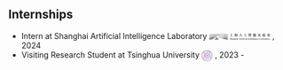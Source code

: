 ## Internships

<ul style="margin:0 0 5px;">
  <li>Intern at Shanghai Artificial Intelligence Laboratory <img src="images/pjlab-logo.png" style="vertical-align: middle;" alt="Logo" width="110"> , 2024</li>
  <li>Visiting Research Student at Tsinghua University <img src="images/tsinghua-logo.png" style="vertical-align: middle;" alt="Logo" width="20"> , 2023 - </li>
</ul>
